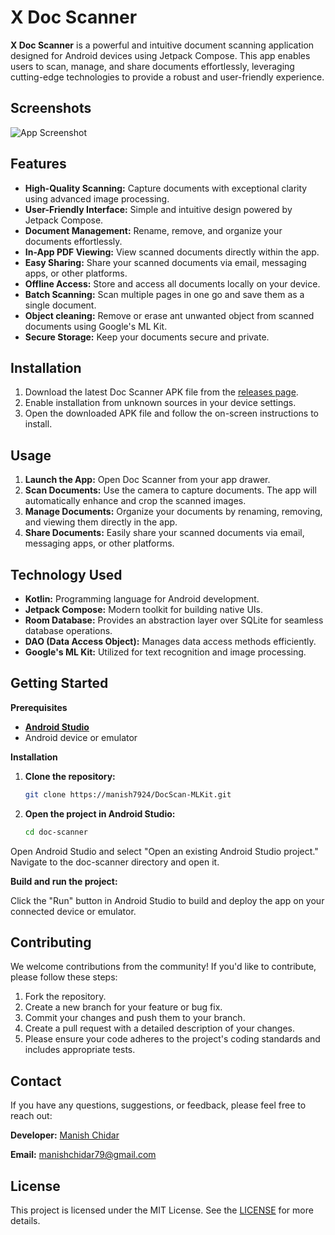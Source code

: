  # X Doc Scanner

**X Doc Scanner** is a powerful and intuitive document scanning application designed for Android devices using Jetpack Compose. This app enables users to scan, manage, and share documents effortlessly, leveraging cutting-edge technologies to provide a robust and user-friendly experience.


## Screenshots

![App Screenshot](https://raw.githubusercontent.com/manish7924/DocScan-MLKit/master/xdocscan_img.jpg)


## Features

- **High-Quality Scanning:** Capture documents with exceptional clarity using advanced image processing.
- **User-Friendly Interface:** Simple and intuitive design powered by Jetpack Compose.
- **Document Management:** Rename, remove, and organize your documents effortlessly.
- **In-App PDF Viewing:** View scanned documents directly within the app.
- **Easy Sharing:** Share your scanned documents via email, messaging apps, or other platforms.
- **Offline Access:** Store and access all documents locally on your device.
- **Batch Scanning:** Scan multiple pages in one go and save them as a single document.
- **Object cleaning:** Remove or erase ant unwanted object from scanned documents using Google's ML Kit.
- **Secure Storage:** Keep your documents secure and private.

## Installation

1. Download the latest Doc Scanner APK file from the [releases page](https://github.com/manish7924/DocScan-MLKit/releases).
2. Enable installation from unknown sources in your device settings.
3. Open the downloaded APK file and follow the on-screen instructions to install.

## Usage

1. **Launch the App:** Open Doc Scanner from your app drawer.
2. **Scan Documents:** Use the camera to capture documents. The app will automatically enhance and crop the scanned images.
3. **Manage Documents:** Organize your documents by renaming, removing, and viewing them directly in the app.
4. **Share Documents:** Easily share your scanned documents via email, messaging apps, or other platforms.


## Technology Used

- **Kotlin:** Programming language for Android development.
- **Jetpack Compose:** Modern toolkit for building native UIs.
- **Room Database:** Provides an abstraction layer over SQLite for seamless database operations.
- **DAO (Data Access Object):** Manages data access methods efficiently.
- **Google's ML Kit:** Utilized for text recognition and image processing.

## Getting Started

**Prerequisites**

- [**Android Studio**](https://developer.android.com/studio/)
- Android device or emulator

**Installation**

1. **Clone the repository:**

   ```sh
   git clone https://manish7924/DocScan-MLKit.git

2. **Open the project in Android Studio:**

   ```sh
   cd doc-scanner

Open Android Studio and select "Open an existing Android Studio project." Navigate to the doc-scanner directory and open it.

**Build and run the project:**

Click the "Run" button in Android Studio to build and deploy the app on your connected device or emulator.

## Contributing

We welcome contributions from the community! If you'd like to contribute, please follow these steps:

1. Fork the repository.
2. Create a new branch for your feature or bug fix.
3. Commit your changes and push them to your branch.
4. Create a pull request with a detailed description of your changes.
5. Please ensure your code adheres to the project's coding standards and includes appropriate tests.

## Contact

If you have any questions, suggestions, or feedback, please feel free to reach out:

**Developer:** [Manish Chidar](https://manish7924.github.io/My-Portfolio/)


**Email:** manishchidar79@gmail.com

## License
This project is licensed under the MIT License. See the [LICENSE](https://github.com/manish7924/DocScan-MLKit/blob/main/LICENSE) for more details.
